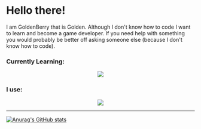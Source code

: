 # Hello there!
I am GoldenBerry that is Golden. Although I don't know how to code I want to learn and become a game developer. If you need help with something you would probably be better off asking someone else (because I don't know how to code).

### Currently Learning:
<p align="center">
  <a href="https://skillicons.dev">
    <img src="https://skillicons.dev/icons?i=c,cpp,visualstudio,blender,unreal" />
  </a>
</p>

### I use:
<p align="center">
  <a href="https://skillicons.dev">
    <img src="https://skillicons.dev/icons?i=html,css,ableton,github,md,replit,vscode" />
  </a>
</p>

********************
[![Anurag's GitHub stats](https://github-readme-stats.vercel.app/api?username=GoldenBerrythatisGolden)](https://github.com/anuraghazra/github-readme-stats)
